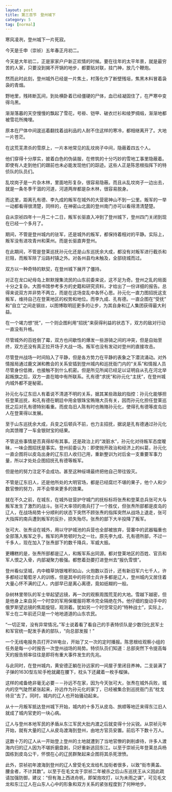 ```yaml
---
layout: post
title: 第三百节　登州城下
category: 5
tag: [normal]
---
```


寒风凌冽，登州城下一片死寂。

今天是壬申（崇祯）五年春正月初二。

今天是大年初二，正是家家户户新正欢情的时候。要在往年的太平年景，就是最穷苦的人家，只要没到揭不开锅的地步，都要贴对联，挂门神，放几个鞭炮。

然而此时此刻，登州城外已经是一片焦土，村落化作了断壁残垣，焦黑木料冒着袅袅的青烟。

野地里，残砖断瓦间，到处横卧着已经僵硬的尸体，血已经凝固住了，在严寒中变得乌黑。

渐渐落暮的天空慢慢的飘起了雪花，号褂、铠甲、破衣烂衫和绫罗绸缎，渐渐地都被雪花所掩埋。

原本在尸体中间逡巡着翻找着战利品的人耐不住这样的寒冷，都相继离开了。大地一片苍茫。

在这荒芜肃杀的雪原上，一片本地常见的乱坟岗子中间，隐蔽着四五个人。

他们穿得十分厚实，披着白色的伪装服，在修筑的十分巧妙的雪地工事里隐蔽着。即使有人走到他们的跟前也未必能发现他们的踪迹。这些人正是陈思根指挥下的特侦队的队员们。

乱坟岗子是一片杂木林，里面地形复杂，很容易隐蔽。而且从乱坟岗子一边出去，就是一条冬季干涸的河道，河道两岸都是杂木林，很容易脱身。

而这里，距离孔有德、李九成的叛军在城外的大营密神山不到一公里。叛军的一举一动都看得很清楚，同样的，在神密山北面的登州南门亦可以看得清清楚楚。

自从崇祯四年十一月二十二日，叛军长驱直入冲到了登州城下，登州四门关闭到现在已经一个多月了。

期间，不管是登州城内的驻军，还是城外的叛军，都保持着相对的平静。实际上，叛军没有进攻青州和莱州。而是长驱直奔登州。

在此期间，不管是登莱巡抚孙元化还是山东巡抚余大成，都没有对叛军进行截杀和拦阻，而叛军除了沿路村镇之外。对各州县均未触及，全部绕城而过。

双方以一种奇特的默契，在登州城下展开了僵持。

对正在龙口屺母岛上默默搜集流民的山东前委来说，这不足为奇。登州之乱的局面十分之复杂。大图书馆参考多方的史籍和研究资料，才给出了一份详细的报告。总得来说双方并非势不两立，而是在这场变乱中各怀心思。孙元化一直力图招抚这支叛军，维持自己在登莱地区的权势和地位。而李九成、孔有德。一直企图在“受抚” 和“自立”之间走钢丝，以图博取明廷更多的让步，为其自身和辽人集团获得最大利益。

在一个竭力想“抚”，一个则企图利用“招抚”来获得利益的状态下，双方的敌对行动一直没有升格。

尽管城外的百姓倒了霉，双方也间歇性的爆发一些游骑之间的冲突，但是自始至终，双方还没有真正拉开场子大战一场。叛军也没有发动对登州的直接攻击。

尽管登州战场一时间陷入了平静，但是各方势力在平静的表象之下潜流涌动。对外情报局通过鹿文渊和教会的关系安插到登州城内和巡抚衙门内的“关系”和情报人员尽管身份低微，也接触不到什么机密。但是所见所闻已经足以证明自从孔在河北举起叛旗之后，双方一直在暗中有所联系。孔有德“求抚”和孙元化“主抚”，在登州城内城外都不是秘密。

孙元化与辽东旧人有着说不清道不明的关系，据其某些政敌的指控：孙元化能够担任登莱巡抚，和孔有德在朝廷中用金银珠宝贿赂大员有关，因而孙元化担任登莱巡抚之后对孔有德特别看重。而皮岛旧人陈有时也贿赂孙元化，使得孔有德等皮岛旧人在登莱得以发展。

至于山东巡抚余大成，兵变之后顿兵不前，也力主招抚，据说是孔有德通过孙元化向其馈赠了一车金银财宝的结果。

不管这些事情是否真得却有其事。还是政治上的“泼脏水”，孙元化对待叛军态度暧昧，一味企图招抚是事实。登州前委认为：即使抛开政治和经济上的纠葛，孙元化一直企图将以皮岛出身的辽东旧人收归己用，重新整训为对后金一支重要军事力量，所以才处处企图招抚孔有德等叛军。

但是他的努力注定不会成功。甚至这种绥靖最终把他自己带往毁灭。

不管是辽东旧人，还是他所处的大明官场，都是已经腐烂不堪的果子，他个人和少数官僚的努力，并不会带来更多的效果。

就在不久之前，在城东，在城外驻营护守城门的抚标标将张焘和登莱总兵张可大与叛军发生了激烈的战斗。张可大率领的南兵打了一个胜仗，但张焘所部都是皮岛的辽人，在战场局势十分顺利的状态下突然不顾张焘的指挥突然从战场上退走，张可大指挥的南兵遭到叛军的反扑，损失殆尽。张焘的部下大半投降了叛军。

张可大、张焘设在城外，用以守护城池的兵营也全部被放弃，营寨中的武器辎重也全部落入叛军之手。叛军的声势顿时为之一壮。原先李九成、孔有德所部，不过一千多人，现在加入了张焘部下的数千降兵，军威大振。

更糟糕的是，张焘所部都是辽人，和叛军系出同源。都对登莱地区的百姓、官员和军人恨之入骨，内部凝聚力极强。都憋着劲要打进登州去“报仇雪恨”。

登州看似坚城，内中粮草饷银堆积如山，火炮数以百计，还有新旧军六七千人，许多都经过葡萄牙人的训练，但是其中的将领士兵许多都是辽人，登州城内又居住着大量心怀不满的辽人，内部早已是离心离德，竟如纸糊的一般。

杂树林里带队的军士举起望远镜，再一次的观察周围荒芜的大地。雪越下越密，但是他身上来自另一个时空的军用保暖服将寒冷完全隔绝在外。他仔细的旋动手中的俄罗斯望远镜的焦距旋钮，观测着。犹如另一个时空常见的“特种战士”，实际上，军士在二年前还只是一个地地道道的山东农民。

“一切正常，没有异常情况。”军士说着看了看自己的手表特侦队是少数归化民军士和军官统一配发手表的部队，“向总部发报！”

一个无线电报务员打开2W电台，开始了又一次的定时播报。陈思根给观察小组的任务是每一小时报告一次登州战场的局势。特侦队员们知道：总部突然下令提高每天的报告频率往往是即将有重大事件发生的先兆。

与此同时，在登州城内，黄安德正躺在孙远家的一间屋子里闭目养神。二支装满了子弹的1630型左轮手枪就藏在腰下，枕头下还藏着一枚手榴弹。

这样的戒备绝非毫无必要－－孙远不在家，因为今天张可大，张焘在城外兵败，城内的空气陡然紧张起来，孙远作为孙元化的家丁，已经被集合到巡抚衙门去“枕戈待旦”去了。同时，城内的辽人也开始骚动起来。

从十一月叛军抵达登州城下开始，城内的十多万从皮岛、旅顺等地迁来得东江旧人就成了城内官吏的一块心病。

辽人与登州本地军民的矛盾从东江军民大批内渡之后就变得十分尖锐。从崇祯元年开始，就有大量的辽人从皮岛渡海到登州，由地方官员安置。前后不下数十万人。

这数十万的辽人从一开始登上登州的土地就遭到了当地官僚的剥削虐待，许多人渡海内归的辽人因为不堪折磨盘剥，只好重新逃回东江。以至于崇祯元年登莱总兵杨国栋到皮岛公干，怀恨在心的辽民群聚起来企图将其杀死泄愤。

此外，崇祯初年渡海到登州的辽人曾受毛文龙给札加衔者很多，以致“街市黄盖、腰金者，不计其数”。以至于在毛文龙于崇祯二年被杀之后山东巡抚王从义因此疏请加强防御，建议：“但有海上西进舟帆，即架炮攻打，以为未雨之谋”，可见毛文龙和东江辽人在山东人心中的形象和双方关系的紧张程度到了何种地步。